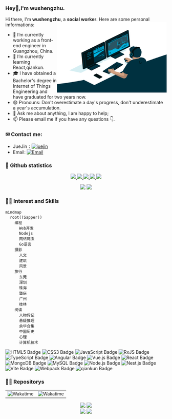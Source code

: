 ### Hey👋,I'm wushengzhu.
Hi there, I'm **wushengzhu**, a **social worker**. Here are some personal imformations:
<img align="right" alt="GIF" src="images/code.gif" width="343" height="220" title="Do what you like, and do it best!"/> &nbsp;&nbsp;&nbsp;&nbsp;
- 🔭 I’m currently working as a front-end engineer in Guangzhou, China.
- 🌱 I’m currently learning React,qiankun.
- 🎓 I have obtained a Bachelor's degree in Internet of Things Engineering and have graduated for two years now.
- 😄 Pronouns: Don't overestimate a day's progress, don't underestimate a year's accumulation.
- 💬 Ask me about anything, I am happy to help;
- 📫 Please email me if you have any questions 👇.

<!-- ![Dusai's GitHub stats](https://github-readme-stats.vercel.app/api?username=wushengzhu&show_icons=true&theme=radical) -->
<!-- 
<a href="https://github.com/wushengzhu"><img align="center" src="https://github-readme-stats.vercel.app/api?username=wushengzhu&show_icons=true&theme=radical" alt="Sapper's github stats" /></a>
<img align="center" src="https://github-readme-stats.vercel.app/api/top-langs/?username=wushengzhu&layout=compact&theme=radical&hide_border=true" />
-->

### ✉ Contact me:
<!--
- Personal website: [![website](https://img.shields.io/badge/https://licardo.cn-3693F3?style=flat-square&logo=icloud&logoColor=white)](https://licardo.cn)
- Twitter: [![Twitter](https://img.shields.io/badge/@AlbertAbdilim-1DA1F2?style=flat-square&logo=twitter&logoColor=white)](https://twitter.com/AlbertAbdilim) 
- Weibo: [![Weibo](https://img.shields.io/badge/@Albert__Abdilim-E6162D?style=flat-square&logo=sina-weibo&logoColor=white)](https://weibo.com/1935602951)
-->
- JueJin：[![juejin](https://img.shields.io/badge/路灯下的光-1DA1F2?style=flat-square&logo=xitu-juejin-web&logoColor=white)](https://juejin.cn/user/2098283918929047)
- Email: [![Email](https://img.shields.io/badge/ws_zhu@foxmail.com-D14836?style=flat-square&logo=gmail&logoColor=white)](mailto:ws_zhu@foxmail.com)

<!-- GitHub 奖杯🏆 
<img  src="https://github-profile-trophy.vercel.app/?username=wushengzhu&theme=gruvbox&row=1&column=7&no-frame=true&no-bg=true" /><br>
-->
### 🔎 Github statistics
<p align="center">
  <a href="https://github.com/wushengzhu">
    <img src="https://badges.strrl.dev/visits/wushengzhu/wushengzhu?style=flat-square&color=green&logo=github">
  </a>
  <a href="https://github.com/wushengzhu">
    <img src="https://badges.strrl.dev/years/wushengzhu?style=flat-square&color=green&logo=github">
  </a>
  <a href="https://github.com/wushengzhu?tab=repositories">
    <img src="https://badges.strrl.dev/repos/wushengzhu?style=flat-square&color=green&logo=github">
  </a>
  <a href="https://gist.github.com/wushengzhu">
    <img src="https://badges.strrl.dev/gists/wushengzhu?style=flat-square&color=green&logo=github">
  </a>
  <a href="https://github.com/wushengzhu">
    <img src="https://badges.strrl.dev/commits/monthly/wushengzhu?style=flat-square&color=green&logo=github">
  </a>
</p>

<!-- GitHub 数据统计 -->
<p align="center">
<img height="137px" src="https://github-readme-stats.vercel.app/api?username=wushengzhu&hide_title=true&hide_border=true&show_icons=trueline_height=21&text_color=000&icon_color=000&bg_color=0,ea6161,ffc64d,fffc4d,52fa5a&theme=graywhite" />
<img height="137px" src="https://github-readme-stats.vercel.app/api/top-langs/?username=wushengzhu&hide_title=true&hide_border=true&layout=compact&langs_count=6&text_color=000&icon_color=fff&bg_color=0,52fa5a,4dfcff,c64dff&theme=graywhite" />   
</p>

<!-- GitHub 数据统计 -->
<!--
<p align="center">
<img height="137px" src="https://github-readme-stats.vercel.app/api?username=wushengzhu&hide_title=true&hide_border=true&show_icons=trueline_height=21&icon_color=yellow&theme=radical" /> 
<img height="137px" src="https://github-readme-stats.vercel.app/api/top-langs/?username=wushengzhu&hide_title=true&hide_border=true&layout=compact&langs_count=6&icon_color=yellow&theme=radical" />
![](https://raw.githubusercontent.com/wushengzhu/wushengzhu/main/assets/github-contribution-grid-snake.svg)
</p>
-->

<!-- Snake Code Contribution Map 贪吃蛇代码贡献图   <picture>
<source media="(prefers-color-scheme: dark)" srcset="https://cdn.jsdelivr.net/gh/sun0225SUN/sun0225SUN/profile-snake-contrib/github-contribution-grid-snake-dark.svg" />
<source media="(prefers-color-scheme: light)" srcset="https://cdn.jsdelivr.net/gh/sun0225SUN/sun0225SUN/profile-snake-contrib/github-contribution-grid-snake.svg" />
<img alt="github-snake" src="https://cdn.jsdelivr.net/gh/sun0225SUN/sun0225SUN/profile-snake-contrib/github-contribution-grid-snake-dark.svg" />
</picture>
-->
### 👨‍💻 Interest and Skills
```mermaid
mindmap
  root((Sapper))
    编程
      Web开发
      Nodejs
      网络爬虫
      Go语言
    摄影
      人文
      建筑
      风景
    旅行
      东莞
      深圳
      珠海
      肇庆
      广州
      桂林
    阅读
      人物传记
      悬疑推理
      余华合集
      中国历史
      心理
      计算机技术
```

  ![HTML5 Badge](https://img.shields.io/badge/HTML5-E34F26?logo=html5&logoColor=fff&style=flat)
  ![CSS3 Badge](https://img.shields.io/badge/CSS3-1572B6?logo=css3&logoColor=fff&style=flat)
  ![JavaScript Badge](https://img.shields.io/badge/JavaScript-F7DF1E?logo=javascript&logoColor=000&style=flat)
  ![RxJS Badge](https://img.shields.io/badge/Reactive%20Extensions%20for%20JavaScript-636?logo=RxJS&logoColor=fff&style=flat)
  ![TypeScript Badge](https://img.shields.io/badge/TypeScript-3178C6?logo=typescript&logoColor=fff&style=flat)
  ![Angular Badge](https://img.shields.io/badge/Angular-61DAFB?logo=angular&logoColor=fff&style=flat)
  ![Vue.js Badge](https://img.shields.io/badge/Vue.js-4FC08D?logo=vuedotjs&logoColor=fff&style=flat)
  ![React Badge](https://img.shields.io/badge/React-61DAFB?logo=react&logoColor=000&style=flat)
  ![MongoDB Badge](https://img.shields.io/badge/MongoDB-47A248?logo=mongodb&logoColor=fff&style=flat)
  ![MySQL Badge](https://img.shields.io/badge/MySQL-62A248?logo=mysql&logoColor=fff&style=flat)
  ![Node.js Badge](https://img.shields.io/badge/Node.js-393?logo=nodedotjs&logoColor=fff&style=flat)
  ![Nest.js Badge](https://img.shields.io/badge/Nest.js-526?logo=nestjs&logoColor=fff&style=flat)
  ![Vite Badge](https://img.shields.io/badge/Vite-646CFF?logo=vite&logoColor=fff&style=flat)
  ![Webpack Badge](https://img.shields.io/badge/webpack-646CFF?logo=webpack&logoColor=fff&style=flat)
  ![qiankun Badge](https://img.shields.io/badge/qiankun-092E20?logo=qiankun&logoColor=fff&style=flat)  

<!--
<code>
<img height="20" src="https://raw.githubusercontent.com/github/explore/80688e429a7d4ef2fca1e82350fe8e3517d3494d/topics/cpp/cpp.png" alt="JavaScript" title="JavaScript">
</code>
<code>
<img height="20" src="https://raw.githubusercontent.com/github/explore/80688e429a7d4ef2fca1e82350fe8e3517d3494d/topics/python/python.png" alt="Python"/> 
</code>
<code><img height="20" src="https://user-images.githubusercontent.com/29084184/218291328-d57affa6-dba3-4ba1-90ff-25cb273fcd84.png" alt="MongoDB" title="mongodb"></code>
<code><img height="20" src="https://raw.githubusercontent.com/github/explore/80688e429a7d4ef2fca1e82350fe8e3517d3494d/topics/docker/docker.png" alt="Docker" title="Docker"></code>
-->
### 👨‍💻 Repositorys
 <!-- 在开发软件上开发语言统计 -->
<table>
  <tr>
    <!-- 如vscode需要安装Wakatime插件然后去https://wakatime.com关联github然后获取 -->
    <td><img src="https://wakatime.com/share/@81ceb0e9-cd9b-4498-82ca-0b7085e09f04/70cf9e71-6614-4d8b-b402-0705e0fdd9af.svg" width="500" alt="Wakatime"/></td>
    <td><img src="https://wakatime.com/share/@81ceb0e9-cd9b-4498-82ca-0b7085e09f04/9dfa9401-667a-4592-9cb1-e69348877ce9.svg" width="500" alt="Wakatime"/></td>
  </tr>
</table>
</div>
<!-- Awesome repo 比较好的仓库-->
<p align="center">
  <a width="50%" href="https://github.com/wushengzhu/learn-platform">
<img src="https://github-readme-stats.vercel.app/api/pin/?username=wushengzhu&repo=learn-platform&theme=dark&bg_color=121212&hide_border=true" /></a>
<a width="50%" href="https://github.com/wushengzhu/mutiplexed-elplus">
<img src="https://github-readme-stats.vercel.app/api/pin/?username=wushengzhu&repo=mutiplexed-elplus&theme=dark&bg_color=121212&hide_border=true" /></a><br>
<a width="50%" href="https://github.com/wushengzhu/create-template-cli">
<img src="https://github-readme-stats.vercel.app/api/pin/?username=wushengzhu&repo=create-template-cli&theme=dark&bg_color=121212&hide_border=true" /></a>
<a width="50%" href="https://github.com/wushengzhu/auction">
<img src="https://github-readme-stats.vercel.app/api/pin/?username=wushengzhu&repo=auction&theme=dark&bg_color=121212&hide_border=true" /></a><br>  
</p>

